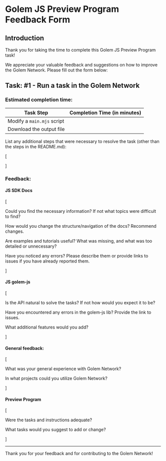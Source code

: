 # Golem JS Preview Program Feedback Form

## Introduction

Thank you for taking the time to complete this Golem JS Preview Program task!

We appreciate your valuable feedback and suggestions on how to improve the Golem Network.
Please fill out the form below:

## Task: #1 - Run a task in the Golem Network

### Estimated completion time:

| Task Step                  | Completion Time (in minutes) |
| -------------------------- | ---------------------------- |
| Modify a `main.mjs` script |                              |
| Download the output file    |                              |

List any additional steps that were necessary to resolve the task (other than the steps in the README.md):

[


]

### Feedback:

#### JS SDK Docs

[

Could you find the necessary information? If not what topics were difficult to find?

How would you change the structure/navigation of the docs? Recommend changes.

Are examples and tutorials useful? What was missing, and what was too detailed or unnecessary?

Have you noticed any errors? Please describe them or provide links to issues if you have already reported them.

]

#### JS golem-js

[
    
Is the API natural to solve the tasks? If not how would you expect it to be?

Have you encountered any errors in the golem-js lib? Provide the link to issues.

What additional features would you add?

]

#### General feedback:

[

What was your general experience with Golem Network?

In what projects could you utilize Golem Network?

]

#### Preview Program

[

Were the tasks and instructions adequate? 

What tasks would you suggest to add or change?

]

---

Thank you for your feedback and for contributing to the Golem Network!
